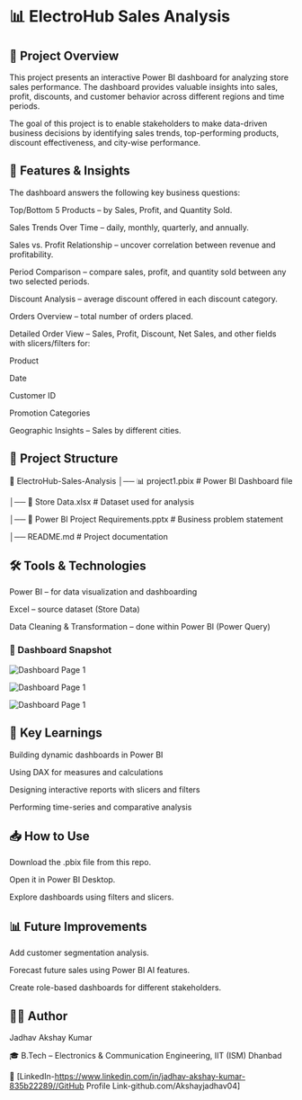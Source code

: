 # 📊 ElectroHub Sales Analysis
## 📌 Project Overview

This project presents an interactive Power BI dashboard for analyzing store sales performance. The dashboard provides valuable insights into sales, profit, discounts, and customer behavior across different regions and time periods.

The goal of this project is to enable stakeholders to make data-driven business decisions by identifying sales trends, top-performing products, discount effectiveness, and city-wise performance.

## 🚀 Features & Insights

The dashboard answers the following key business questions:

Top/Bottom 5 Products – by Sales, Profit, and Quantity Sold.

Sales Trends Over Time – daily, monthly, quarterly, and annually.

Sales vs. Profit Relationship – uncover correlation between revenue and profitability.

Period Comparison – compare sales, profit, and quantity sold between any two selected periods.

Discount Analysis – average discount offered in each discount category.

Orders Overview – total number of orders placed.

Detailed Order View – Sales, Profit, Discount, Net Sales, and other fields with slicers/filters for:

Product

Date

Customer ID

Promotion Categories

Geographic Insights – Sales by different cities.

## 📂 Project Structure
📁 ElectroHub-Sales-Analysis
│── 📊 project1.pbix            # Power BI Dashboard file

│── 📑 Store Data.xlsx          # Dataset used for analysis

│── 📄 Power BI Project Requirements.pptx  # Business problem statement

│── README.md                   # Project documentation

## 🛠️ Tools & Technologies

Power BI – for data visualization and dashboarding

Excel – source dataset (Store Data)

Data Cleaning & Transformation – done within Power BI (Power Query)

### 📸 Dashboard Snapshot
![Dashboard Page 1]()

![Dashboard Page 1]()

![Dashboard Page 1]()



## 🔑 Key Learnings

Building dynamic dashboards in Power BI

Using DAX for measures and calculations

Designing interactive reports with slicers and filters

Performing time-series and comparative analysis

## 📥 How to Use

Download the .pbix file from this repo.

Open it in Power BI Desktop.

Explore dashboards using filters and slicers.

## 📊 Future Improvements

Add customer segmentation analysis.

Forecast future sales using Power BI AI features.

Create role-based dashboards for different stakeholders.

## 👨‍💻 Author

Jadhav Akshay Kumar

🎓 B.Tech – Electronics & Communication Engineering, IIT (ISM) Dhanbad

🔗 [LinkedIn-https://www.linkedin.com/in/jadhav-akshay-kumar-835b22289//GitHub Profile Link-github.com/Akshayjadhav04]
